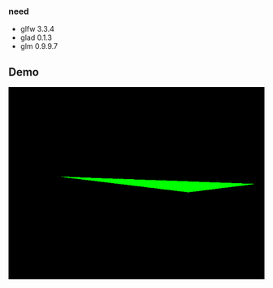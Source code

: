 ### need 
- glfw 3.3.4
- glad 0.1.3
- glm 0.9.9.7


## Demo
![spinning triangle](./readme_res/spinning_triangle.gif)